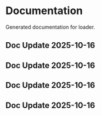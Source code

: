 # Documentation

Generated documentation for loader.

## Doc Update 2025-10-16

## Doc Update 2025-10-16

## Doc Update 2025-10-16

## Doc Update 2025-10-16
